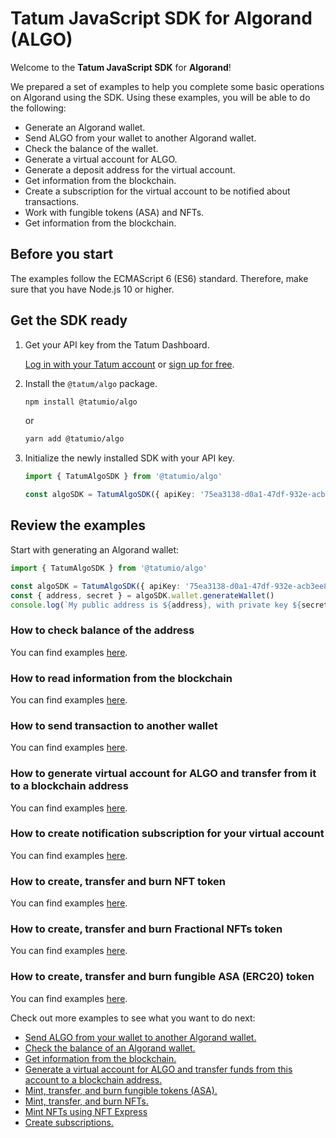 # Tatum JavaScript SDK for Algorand (ALGO)

Welcome to the **Tatum JavaScript SDK** for **Algorand**!

We prepared a set of examples to help you complete some basic operations on Algorand using the SDK. Using these examples, you will be able to do the following:

- Generate an Algorand wallet.
- Send ALGO from your wallet to another Algorand wallet.
- Check the balance of the wallet.
- Generate a virtual account for ALGO.
- Generate a deposit address for the virtual account.
- Get information from the blockchain.
- Create a subscription for the virtual account to be notified about transactions.
- Work with fungible tokens (ASA) and NFTs.
- Get information from the blockchain.

## Before you start

The examples follow the ECMAScript 6 (ES6) standard. Therefore, make sure that you have Node.js 10 or higher.

## Get the SDK ready

1. Get your API key from the Tatum Dashboard.

    [Log in with your Tatum account](https://dashboard.tatum.io) or [sign up for free](https://dashboard.tatum.io/sign-up).
1. Install the `@tatum/algo` package.

    ```bash
    npm install @tatumio/algo
    ```
    or
    ```bash
    yarn add @tatumio/algo
    ```
1. Initialize the newly installed SDK with your API key.
        
    ```typescript
    import { TatumAlgoSDK } from '@tatumio/algo'

    const algoSDK = TatumAlgoSDK({ apiKey: '75ea3138-d0a1-47df-932e-acb3ee807dab' })
    ```

## Review the examples

Start with generating an Algorand wallet:

```typescript
import { TatumAlgoSDK } from '@tatumio/algo'

const algoSDK = TatumAlgoSDK({ apiKey: '75ea3138-d0a1-47df-932e-acb3ee807dab' })
const { address, secret } = algoSDK.wallet.generateWallet()
console.log(`My public address is ${address}, with private key ${secret}.`)
```

### How to check balance of the address

You can find examples [here](./src/app/algo.balance.example.ts).

### How to read information from the blockchain

You can find examples [here](./src/app/algo.blockchain.example.ts).

### How to send transaction to another wallet

You can find examples [here](./src/app/algo.tx.example.ts).

### How to generate virtual account for ALGO and transfer from it to a blockchain address

You can find examples [here](./src/app/algo.virtualAccount.example.ts).

### How to create notification subscription for your virtual account

You can find examples [here](./src/app/algo.subscriptions.example.ts).

### How to create, transfer and burn NFT token

You can find examples [here](./src/app/algo.nft.example.ts).

### How to create, transfer and burn Fractional NFTs token

You can find examples [here](./src/app/algo.nft.example.ts).

### How to create, transfer and burn fungible ASA (ERC20) token

You can find examples [here](./src/app/algo.fungible.example.ts).



Check out more examples to see what you want to do next:
- [Send ALGO from your wallet to another Algorand wallet.](./src/app/algo.tx.example.ts)
- [Check the balance of an Algorand wallet.](./src/app/algo.balance.example.ts)
- [Get information from the blockchain.](./src/app/algo.blockchain.example.ts)
- [Generate a virtual account for ALGO and transfer funds from this account to a blockchain address.](./src/app/algo.virtualAccount.example.ts)
- [Mint, transfer, and burn fungible tokens (ASA).](./src/app/algo.asa.example.ts)
- [Mint, transfer, and burn NFTs.](./src/app/algo.nft.example.ts)
- [Mint NFTs using NFT Express](./src/app/algo.nft.express.mint.example.ts)
- [Create subscriptions.](./src/app/algo.subscriptions.example.ts)
